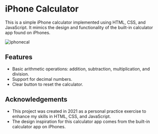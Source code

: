 # iPhone Calculator

This is a simple iPhone calculator implemented using HTML, CSS, and JavaScript. It mimics the design and functionality of the built-in calculator app found on iPhones.

![iphonecal](https://github.com/JPDeOcampo/iphone-calculator/assets/70895878/7d31dcc3-a7a9-472b-990d-b598305cd72e)


## Features

- Basic arithmetic operations: addition, subtraction, multiplication, and division.
- Support for decimal numbers.
- Clear button to reset the calculator.

## Acknowledgements
- This project was created in 2021 as a personal practice exercise to enhance my skills in HTML, CSS, and JavaScript.
- The design inspiration for this calculator app comes from the built-in calculator app on iPhones.


